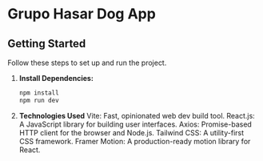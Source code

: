 # Grupo Hasar Dog App

## Getting Started

Follow these steps to set up and run the project.

1. **Install Dependencies:**
   ```bash
   npm install
   npm run dev

2. **Technologies Used**
 Vite: Fast, opinionated web dev build tool.
 React.js: A JavaScript library for building user interfaces.
 Axios: Promise-based HTTP client for the browser and Node.js.
 Tailwind CSS: A utility-first CSS framework.
 Framer Motion: A production-ready motion library for React.